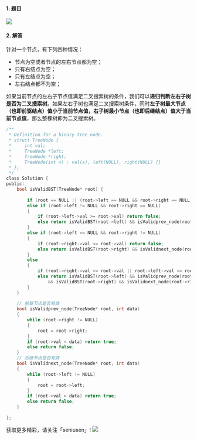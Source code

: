 
#### 1. 题目

![](https://upload-images.jianshu.io/upload_images/11895466-010b2c1b786b7abe.png?imageMogr2/auto-orient/strip%7CimageView2/2/w/1240)


#### 2. 解答

针对一个节点，有下列四种情况：

- 节点为空或者节点的左右节点都为空；
- 只有右结点为空；
- 只有左结点为空；
- 左右结点都不为空；

如果当前节点的左右子节点值满足二叉搜索树的条件，我们可以**递归判断左右子树是否为二叉搜索树**。如果左右子树也满足二叉搜索树条件，同时**左子树最大节点（也即前驱结点）值小于当前节点值，右子树最小节点（也即后继结点）值大于当前节点值**，那么整棵树即为二叉搜索树。

```c
/**
 * Definition for a binary tree node.
 * struct TreeNode {
 *     int val;
 *     TreeNode *left;
 *     TreeNode *right;
 *     TreeNode(int x) : val(x), left(NULL), right(NULL) {}
 * };
 */
class Solution {
public:
    bool isValidBST(TreeNode* root) {
        
        if (root == NULL || (root->left == NULL && root->right == NULL)) return true;
        else if (root->left != NULL && root->right == NULL)
        {
            if (root->left->val >= root->val) return false;
            else return isValidBST(root->left) && isValidprev_node(root->left, root->val);
        }
        else if (root->left == NULL && root->right != NULL)
        {
            if (root->right->val <= root->val) return false;
            else return isValidBST(root->right) && isValidnext_node(root->right, root->val);
        }
        else 
        {
            if (root->right->val <= root->val || root->left->val >= root->val) return false;
            else return isValidBST(root->left) && isValidprev_node(root->left, root->val) 
                && isValidBST(root->right) && isValidnext_node(root->right, root->val);
        }        
    }
    
    // 前驱节点是否有效
    bool isValidprev_node(TreeNode* root, int data)
    {
        while (root->right != NULL)
        {
            root = root->right;
        }
        if (root->val < data) return true;
        else return false;
    }
    // 后继节点是否有效
    bool isValidnext_node(TreeNode* root, int data)
    {
        while (root->left != NULL)
        {
            root = root->left;
        }
        if (root->val > data) return true;
        else return false;
    }
      
};
```

获取更多精彩，请关注「seniusen」! 
![](https://upload-images.jianshu.io/upload_images/11895466-ee82f7655f20bfeb.jpg?imageMogr2/auto-orient/strip%7CimageView2/2/w/1240)

